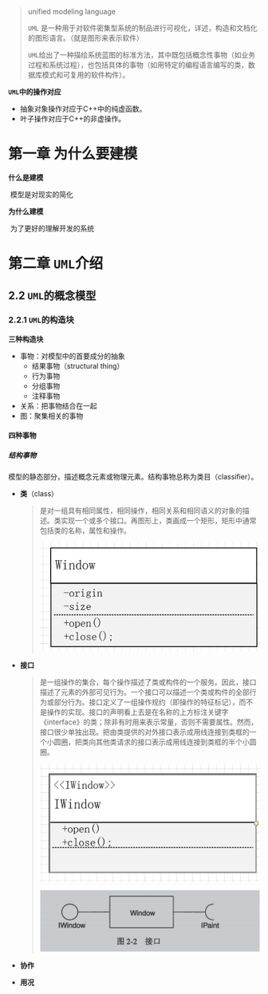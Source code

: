 > unified modeling language
>
> `UML` 是一种用于对软件密集型系统的制品进行可视化，详述，构造和文档化的图形语言。（就是图形来表示软件）
>
> `UML`给出了一种描绘系统蓝图的标准方法，其中既包括概念性事物（如业务过程和系统过程），也包括具体的事物（如用特定的编程语言编写的类，数据库模式和可复用的软件构件）。 



**`UML`中的操作对应**

* 抽象对象操作对应于C++中的纯虚函数。
* 叶子操作对应于C++的非虚操作。



# 第一章 为什么要建模

**什么是建模**

​	模型是对现实的简化

**为什么建模**

​	为了更好的理解开发的系统

# 第二章 `UML`介绍

## 2.2 `UML`的概念模型

### 2.2.1 `UML`的构造块

**三种构造块**

* 事物：对模型中的首要成分的抽象
  * 结果事物（structural thing）
  * 行为事物
  * 分组事物
  * 注释事物
* 关系：把事物结合在一起
* 图：聚集相关的事物

#### 四种事物

##### 结构事物

模型的静态部分，描述概念元素或物理元素。结构事物总称为类目（classifier）。

* **类**（class）

  > 是对一组具有相同属性，相同操作，相同关系和相同语义的对象的描述。类实现一个或多个接口。再图形上，类画成一个矩形，矩形中通常包括类的名称，属性和操作。
  >
  > ![image-20220216210551837](UML用户指南-images/image-20220216210551837.png)

* **接口**

  > 是一组操作的集合，每个操作描述了类或构件的一个服务。因此，接口描述了元素的外部可见行为。一个接口可以描述一个类或构件的全部行为或部分行为。接口定义了一组操作规约（即操作的特征标记），而不是操作的实现。接口的声明看上去是在名称的上方标注关键字《interface》的类；除非有时用来表示常量，否则不需要属性。然而，接口很少单独出现。把由类提供的对外接口表示成用线连接到类框的一个小圆圈，把类向其他类请求的接口表示成用线连接到类框的半个小圆圈。
  >
  > ![image-20220216211005855](UML用户指南-images/image-20220216211005855.png)
  >
  > ![image-20220216211232292](UML用户指南-images/image-20220216211232292.png)

* **协作**

  >

* **用况**